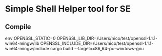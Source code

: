 # Simple Shell Helper tool for SE

## Compile
env OPENSSL_STATIC=0 OPENSSL_LIB_DIR=/Users/nico/test/openssl-1.1.1-win64-mingw/lib OPENSSL_INCLUDE_DIR=/Users/nico/test/openssl-1.1.1-win64-mingw/include cargo build --target=x86_64-pc-windows-gnu
